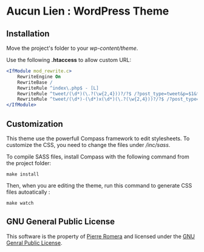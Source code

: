 # Aucun Lien : WordPress Theme

## Installation

Move the project's folder to your *wp-content/theme*.

Use the following **.htaccess** to allow custom URL:
```apache
<IfModule mod_rewrite.c>
    RewriteEngine On
    RewriteBase /
    RewriteRule ^index\.php$ - [L]
    RewriteRule ^tweet/(\d*)(\.?(\w{2,4}))?/?$ /?post_type=tweet&p=$1&format=$3 [L,NC,QSA]
    RewriteRule ^tweet/(\d*)-(\d*)x(\d*)(\.?(\w{2,4}))?/?$ /?post_type=tweet&p=$1&format=$5&w=$2&h=$3 [L,NC,QSA]
</IfModule>
```

## Customization

This theme use the powerfull Compass framework to edit stylesheets. To customize the CSS, you need to change the files under */inc/sass*.

To compile SASS files, install Compass with the following command from the project folder:
```
make install
```

Then, when you are editing the theme, run this command to generate CSS files autoatically :
```
make watch
```

## GNU General Public License
This software is the property of [Pierre Romera](http://pirhoo.com) and licensed under the [GNU Genral Public License](https://www.gnu.org/licenses/gpl-3.0.txt).